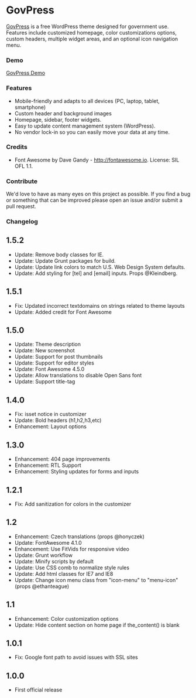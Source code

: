 # GovPress

[GovPress]([http://govpress.org](https://wordpress.org/themes/govpress/)) is a free WordPress theme designed for government use. Features include customized homepage, color customizations options, custom headers, multiple widget areas, and an optional icon navigation menu.

### Demo

[GovPress Demo]([http://govpress.org](https://wordpress.org/themes/govpress/))

### Features

* Mobile-friendly and adapts to all devices (PC, laptop, tablet, smartphone)
* Custom header and background images
* Homepage, sidebar, footer widgets.
* Easy to update content management system (WordPress).
* No vendor lock-in so you can easily move your data at any time.

### Credits

* Font Awesome by Dave Gandy - http://fontawesome.io. License: SIL OFL 1.1.

### Contribute

We'd love to have as many eyes on this project as possible.  If you find a bug or something that can be improved please open an issue and/or submit a pull request.

### Changelog

1.5.2
---

* Update: Remove body classes for IE.
* Update: Update Grunt packages for build.
* Update: Update link colors to match U.S. Web Design System defaults.
* Update: Add styling for [tel] and [email] inputs. Props @Kleindberg.

1.5.1
---

* Fix: Updated incorrect textdomains on strings related to theme layouts
* Update: Added credit for Font Awesome

1.5.0
---

* Update: Theme description
* Update: New screenshot
* Update: Support for post thumbnails
* Update: Support for editor styles
* Update: Font Awesome 4.5.0
* Update: Allow translations to disable Open Sans font
* Update: Support title-tag

1.4.0
----

* Fix: isset notice in customizer
* Update: Bold headers (h1,h2,h3,etc)
* Enhancement: Layout options

1.3.0
----

* Enhancement: 404 page improvements
* Enhancement: RTL Support
* Enhancement: Styling updates for forms and inputs

1.2.1
----

* Fix: Add sanitization for colors in the customizer

1.2
----

* Enhancement: Czech translations (props @honyczek)
* Update: FontAwesome 4.1.0
* Enhancement: Use FitVids for responsive video
* Update: Grunt workflow
* Update: Minify scripts by default
* Update: Use CSS comb to normalize style rules
* Update: Add html classes for IE7 and IE8
* Update: Change icon menu class from "icon-menu" to "menu-icon" (props @ethanteague)

1.1
----

* Enhancement: Color customization options
* Update: Hide content section on home page if the_content() is blank

1.0.1
----

* Fix: Google font path to avoid issues with SSL sites

1.0.0
----

* First official release
